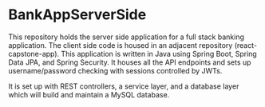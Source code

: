 # BankAppServerSide

This repository holds the server side application for a full stack banking application. The client side code is housed in an adjacent repository (react-capstone-app). This application is written in Java using Spring Boot, Spring Data JPA, and Spring Security. It houses all the API endpoints and sets up username/password 
checking with sessions controlled by JWTs.

It is set up with REST controllers, a service layer, and a database layer which will build and maintain a MySQL database.
 
